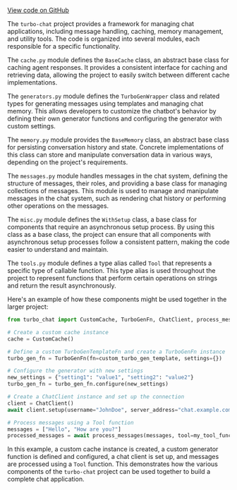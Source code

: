 [View code on GitHub](https://github.com/creatorrr/turbo-chat/tree/master/.autodoc/docs/json/turbo_chat/types)

The `turbo-chat` project provides a framework for managing chat applications, including message handling, caching, memory management, and utility tools. The code is organized into several modules, each responsible for a specific functionality.

The `cache.py` module defines the `BaseCache` class, an abstract base class for caching agent responses. It provides a consistent interface for caching and retrieving data, allowing the project to easily switch between different cache implementations.

The `generators.py` module defines the `TurboGenWrapper` class and related types for generating messages using templates and managing chat memory. This allows developers to customize the chatbot's behavior by defining their own generator functions and configuring the generator with custom settings.

The `memory.py` module provides the `BaseMemory` class, an abstract base class for persisting conversation history and state. Concrete implementations of this class can store and manipulate conversation data in various ways, depending on the project's requirements.

The `messages.py` module handles messages in the chat system, defining the structure of messages, their roles, and providing a base class for managing collections of messages. This module is used to manage and manipulate messages in the chat system, such as rendering chat history or performing other operations on the messages.

The `misc.py` module defines the `WithSetup` class, a base class for components that require an asynchronous setup process. By using this class as a base class, the project can ensure that all components with asynchronous setup processes follow a consistent pattern, making the code easier to understand and maintain.

The `tools.py` module defines a type alias called `Tool` that represents a specific type of callable function. This type alias is used throughout the project to represent functions that perform certain operations on strings and return the result asynchronously.

Here's an example of how these components might be used together in the larger project:

```python
from turbo_chat import CustomCache, TurboGenFn, ChatClient, process_messages

# Create a custom cache instance
cache = CustomCache()

# Define a custom TurboGenTemplateFn and create a TurboGenFn instance
turbo_gen_fn = TurboGenFn(fn=custom_turbo_gen_template, settings={})

# Configure the generator with new settings
new_settings = {"setting1": "value1", "setting2": "value2"}
turbo_gen_fn = turbo_gen_fn.configure(new_settings)

# Create a ChatClient instance and set up the connection
client = ChatClient()
await client.setup(username="JohnDoe", server_address="chat.example.com")

# Process messages using a Tool function
messages = ["Hello", "How are you?"]
processed_messages = await process_messages(messages, tool=my_tool_function)
```

In this example, a custom cache instance is created, a custom generator function is defined and configured, a chat client is set up, and messages are processed using a `Tool` function. This demonstrates how the various components of the `turbo-chat` project can be used together to build a complete chat application.

